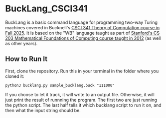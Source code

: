 # BuckLang_CSCI341

BuckLang is a basic command language for programming two-way Turing machines covered in Bucknell's [CSCI 341 Theory of Computation course in Fall 2025](https://toddtoddtodd.net/courses/csci341/compiled/csci341_index.html).
It is based on the "WB" language taught as part of [Stanford's CS 203 Mathematical Foundations of Computing course taught in 2012](https://web.stanford.edu/class/archive/cs/cs103/cs103.1132/) (as well as other years). 

## How to Run It
First, clone the repository.
Run this in your terminal in the folder where you cloned it:
```
python3 bucklang.py sample_bucklang.buck "111000"
```
If you choose to let it track, it will write to an output file. Otherwise, it will just print the result of runnning the program.
The first two are just running the python script. The last half tells it which bucklang script to run it on, and then what the input string should be.
